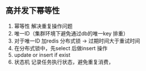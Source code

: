 
## 高并发下幂等性
1. 幂等性 解决重复操作问题
2. 唯一ID（集群环境下避免通过db的唯一key 排重）
3. 对于唯一ID 加redis 分布式锁 -> 过期时间大于重试时间
4. 在分布式锁中，先select 后做insert 操作
5. update or insert if exist
6. 状态机 记录任务执行状态，避免重复消费，